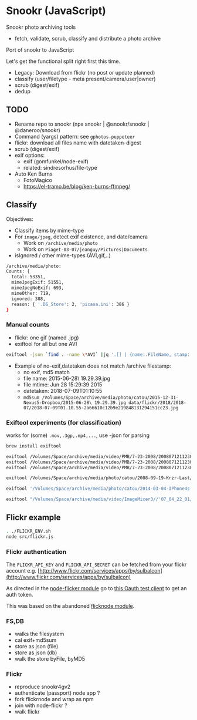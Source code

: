 # Snookr (JavaScript)

Snookr photo archiving tools

- fetch, validate, scrub, classify and distribute a photo archive

Port of snookr to JavaScript

Let's get the functional split right first this time.

- Legacy: Download from flickr (no post or update planned)
- classify (user/filetype - meta present/camera/user|owner)
- scrub (digest/exif)
- dedup

## TODO

- Rename repo to snookr (npx snookr | @snookr/snookr | @daneroo/snookr)
- Command (yargs) pattern: see `gphotos-puppeteer`
- flickr: download all files name with datetaken-digest
- scrub (digest/exif)
- exif options:
  - exif (gomfunkel/node-exif)
  - related: sindresorhus/file-type
- Auto Ken Burns
  - FotoMagico
  - <https://el-tramo.be/blog/ken-burns-ffmpeg/>

## Classify

Objectives:

- Classify items by mime-type
- For `image/jpeg`, detect exif existence, and date/camera
  - Work on `/archive/media/photo`
  - Work on `Piaget-03-07/jeanguy/Pictures|Documents`
- isIgnored / other mime-types (AVI,gif,..)

```bash
/archive/media/photo:
Counts: {
  total: 53351,
  mimeJpegExif: 51551,
  mimeJpegNoExif: 693,
  mimeOther: 719,
  ignored: 388,
  reason: { '.DS_Store': 2, 'picasa.ini': 386 }
}
```

### Manual counts

- flickr: one gif (named .jpg)
- exiftool for all but one AVI

```bash
exiftool -json `find . -name \*AVI` |jq '.[] | {name:.FileName, stamp: .DateTimeOriginal}'
```

- Example of no-exif,datetaken does not match /archive filestamp:
  - no exif, md5 match
  - file name: 2015-06-28\ 19.29.39.jpg
  - file mtime: Jun 28 15:29:39 2015
  - datetaken: 2018-07-09T01:10:55
  - `md5sum /Volumes/Space/archive/media/photo/catou/2015-12-31-Nexus5-Dropbox/2015-06-28\ 19.29.39.jpg data/flickr/2018/2018-07/2018-07-09T01.10.55-2a66610c12b9e219848131294151cc23.jpg`

### Exiftool experiments (for classification)

works for (some) `.mov,.3gp,.mp4,...`, use -json for parsing

```bash
brew install exiftool

exiftool /Volumes/Space/archive/media/video/PMB/7-23-2008/20080712112304.modd
exiftool /Volumes/Space/archive/media/video/PMB/7-23-2008/20080712112304.moff
exiftool /Volumes/Space/archive/media/video/PMB/7-23-2008/20080712112304.mpg

exiftool /Volumes/Space/archive/media/photo/catou/2008-09-19-Krzr-Last/20-07-08_2123.3gp

exiftool '/Volumes/Space/archive/media/photo/catou/2014-03-04-IPhone4s-Dropbox/2012-02-24 19.35.48.mov'

exiftool "/Volumes/Space/archive/media/video/ImageMixer3//'07_04_22_01/M2U00585.MPG"
```

## Flickr example

```bash
. ./FLICKR_ENV.sh
node src/flickr.js
```

### Flickr authentication

The `FLICKR_API_KEY` and `FLICKR_API_SECRET` can be fetched from your flickr account e.g. [http://www.flickr.com/services/apps/by/sulbalcon](http://www.flickr.com/services/apps/by/sulbalcon)

As directed in the [node-flicker module](https://github.com/sujal/node-flickr) go to
[this Oauth test client](http://term.ie/oauth/example/client.php) to get an auth token.

This was based on the abandoned [flicknode module](https://github.com/ciaranj/flickrnode).

### FS,DB

- walks the filesystem
- cal exif+md5sum
- store as json (file)
- store as json (db)
- walk the store byFile, byMD5

### Flickr

- reproduce snookr4gv2
- authenticate (passport) node app ?
- fork flickrnode and wrap as npm
- join with node-flickr ?
- walk flickr
